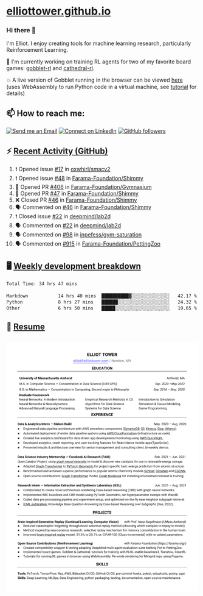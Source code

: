 # [elliottower.github.io](https://github.com/elliottower/elliottower.github.io)

### Hi there 👋

I'm Elliot. I enjoy creating tools for machine learning research, particularly Reinforcement Learning. 

🚀 I'm currently working on training RL agents for two of my favorite board games: [gobblet-rl](https://github.com/elliottower/gobblet-rl) and [cathedral-rl](https://github.com/elliottower/cathedral-rl). 

💥 A live version of Gobblet running in the browser can be viewed [here](https://elliottower.github.io/gobblet-rl/) (uses WebAssembly to run Python code in a virtual machine, see [tutorial](https://github.com/elliottower/gobblet-rl/blob/main/tutorials/WebAssembly/web_assembly.md) for details)


## 📫 How to reach me:

 [![Send me an Email](https://img.shields.io/badge/email-elliot%40elliottower.com-blue)](mailto:elliot@elliottower.com)
 [![Connect on LinkedIn](https://img.shields.io/badge/--linkedin?label=LinkedIn&logo=LinkedIn&style=social)](https://www.linkedin.com/in/elliot-tower)
 [![GitHub followers](https://img.shields.io/github/followers/elliottower?style=social)](https://github.com/elliottower/)
 

## ⚡ [Recent Activity (GitHub)](https://github.com/elliottower)

<!--START_SECTION:activity-->
1. ❗️ Opened issue [#17](https://github.com/oxwhirl/smacv2/issues/17) in [oxwhirl/smacv2](https://github.com/oxwhirl/smacv2)
2. ❗️ Opened issue [#48](https://github.com/Farama-Foundation/Shimmy/issues/48) in [Farama-Foundation/Shimmy](https://github.com/Farama-Foundation/Shimmy)
3. 💪 Opened PR [#406](https://github.com/Farama-Foundation/Gymnasium/pull/406) in [Farama-Foundation/Gymnasium](https://github.com/Farama-Foundation/Gymnasium)
4. 💪 Opened PR [#47](https://github.com/Farama-Foundation/Shimmy/pull/47) in [Farama-Foundation/Shimmy](https://github.com/Farama-Foundation/Shimmy)
5. ❌ Closed PR [#46](https://github.com/Farama-Foundation/Shimmy/pull/46) in [Farama-Foundation/Shimmy](https://github.com/Farama-Foundation/Shimmy)
6. 🗣 Commented on [#46](https://github.com/Farama-Foundation/Shimmy/issues/46) in [Farama-Foundation/Shimmy](https://github.com/Farama-Foundation/Shimmy)
7. ❗️ Closed issue [#22](https://github.com/deepmind/lab2d/issues/22) in [deepmind/lab2d](https://github.com/deepmind/lab2d)
8. 🗣 Commented on [#22](https://github.com/deepmind/lab2d/issues/22) in [deepmind/lab2d](https://github.com/deepmind/lab2d)
9. 🗣 Commented on [#98](https://github.com/inpefess/gym-saturation/issues/98) in [inpefess/gym-saturation](https://github.com/inpefess/gym-saturation)
10. 🗣 Commented on [#915](https://github.com/Farama-Foundation/PettingZoo/issues/915) in [Farama-Foundation/PettingZoo](https://github.com/Farama-Foundation/PettingZoo)
<!--END_SECTION:activity-->


## 🖥️ [Weekly development breakdown](https://wakatime.com/@elliottower)
<!--START_SECTION:waka-->

```text
Total Time: 34 hrs 47 mins

Markdown           14 hrs 40 mins  ██████████▓░░░░░░░░░░░░░░   42.17 %
Python             8 hrs 27 mins   ██████░░░░░░░░░░░░░░░░░░░   24.32 %
Other              6 hrs 50 mins   █████░░░░░░░░░░░░░░░░░░░░   19.65 %
```

<!--END_SECTION:waka-->


## 📄 [Resume](https://elliottower.github.io/src/pdf/resume.pdf)

<!-- PDF-TO-MARKDOWN:START -->
![Page 1](src/png/page1.png "Page 1")
---
<!-- PDF-TO-MARKDOWN:END -->
